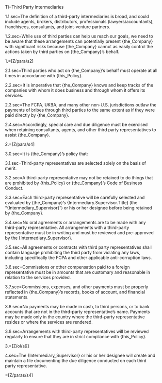 Ti=Third Party Intermediaries

1.1.sec=The definition of a third-party intermediaries is broad, and could include agents, brokers, distributors, professionals (lawyers/accountants), franchisees, consultants, and joint-venture partners.

1.2.sec=While use of third parties can help us reach our goals, we need to be aware that these arrangements can potentially present {the_Company} with significant risks because {the_Company} cannot as easily control the actions taken by third parties on {the_Company}’s behalf.

1.=[Z/para/s2]

2.1.sec=Third parties who act on {the_Company}’s behalf must operate at all times in accordance with {this_Policy}.

2.2.sec=It is imperative that {the_Company} knows and keep tracks of the companies with whom it does business and through whom it offers its services.

2.3.sec=The FCPA, UKBA, and many other non-U.S. jurisdictions outlaw the payments of bribes through third parties to the same extent as if they were paid directly by {the_Company}.

2.4.sec=Accordingly, special care and due diligence must be exercised when retaining consultants, agents, and other third party representatives to assist {the_Company}.

2.=[Z/para/s4]

3.0.sec=It is {the_Company}’s policy that:

3.1.sec=Third-party representatives are selected solely on the basis of merit.

3.2.sec=A third-party representative may not be retained to do things that are prohibited by {this_Policy} or {the_Company}’s Code of Business Conduct.

3.3.sec=Each third-party representative will be carefully selected and evaluated by {the_Company}’s {Intermediary.Supervisor.Title} (the “{Intermediary_Supervisor}”) or his or her designee before being retained by {the_Company}.

3.4.sec=No oral agreements or arrangements are to be made with any third-party representative.  All arrangements with a third-party representative must be in writing and must be reviewed and pre-approved by the {Intermediary_Supervisor}.

3.5.sec=All agreements or contracts with third party representatives shall contain language prohibiting the third party from violating any laws, including specifically the FCPA and other applicable anti-corruption laws.

3.6.sec=Commissions or other compensation paid to a foreign representative must be in amounts that are customary and reasonable in relation to the services provided.

3.7.sec=Commissions, expenses, and other payments must be properly reflected in {the_Company}’s records, books of account, and financial statements.

3.8.sec=No payments may be made in cash, to third persons, or to bank accounts that are not in the third-party representative’s name. Payments may be made only in the country where the third-party representative resides or where the services are rendered.

3.9.sec=Arrangements with third-party representatives will be reviewed regularly to ensure that they are in strict compliance with {this_Policy}.

3.=[Z/ol/s9]

4.sec=The {Intermediary_Supervisor} or his or her designee will create and maintain a file documenting the due diligence conducted on each third party representative.

=[Z/paras/s4]
